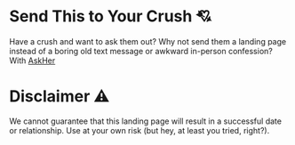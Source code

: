 # Send This to Your Crush 💘
Have a crush and want to ask them out? Why not send them a landing page instead of a boring old text message or awkward in-person confession? With [AskHer](https://askher.netlify.app/)

# Disclaimer ⚠️
We cannot guarantee that this landing page will result in a successful date or relationship. Use at your own risk (but hey, at least you tried, right?).
